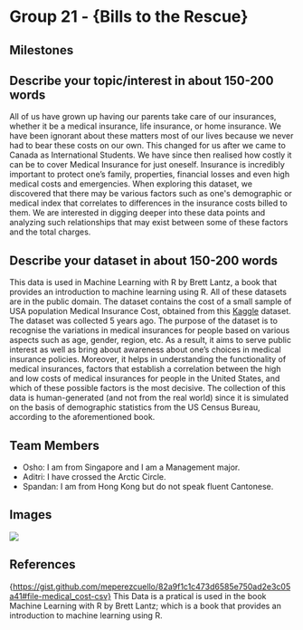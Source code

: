 # Group 21 - {Bills to the Rescue}

## Milestones

## Describe your topic/interest in about 150-200 words

All of us have grown up having our parents take care of our insurances, whether it be a medical insurance, life insurance, or home insurance. We have been ignorant about these matters most of our lives because we never had to bear these costs on our own. This changed for us after we came to Canada as International Students. We have since then realised how costly it can be to cover Medical Insurance for just oneself. Insurance is incredibly important to protect one’s family, properties, financial losses and even high medical costs and emergencies. When exploring this dataset, we discovered that there may be various factors such as one's demographic or medical index that correlates to differences in the insurance costs billed to them. We are interested in digging deeper into these data points and analyzing such relationships that may exist between some of these factors and the total charges.

## Describe your dataset in about 150-200 words

This data is used in Machine Learning with R by Brett Lantz, a book that provides an introduction to machine learning using R. All of these datasets are in the public domain. The dataset contains the cost of a small sample of USA population Medical Insurance Cost, obtained from this [Kaggle](https://www.kaggle.com/datasets/mirichoi0218/insurance) dataset. The dataset was collected 5 years ago. The purpose of the dataset is to recognise the variations in medical insurances for people based on various aspects such as age, gender, region, etc. As a result, it aims to serve public interest as well as bring about awareness about one’s choices in medical insurance policies. Moreover, it helps in understanding the functionality of medical insurances, factors that establish a correlation between the high and low costs of medical insurances for people in the United States, and which of these possible factors is the most decisive. The collection of this data is human-generated (and not from the real world) since it is simulated on the basis of demographic statistics from the US Census Bureau, according to the aforementioned book.

## Team Members

- Osho: I am from Singapore and I am a Management major.
- Aditri: I have crossed the Arctic Circle.
- Spandan: I am from Hong Kong but do not speak fluent Cantonese.

## Images

<img src = https://github.com/ubco-W2022T1-cosc301/project-group21/tree/main/images/groupimg.png>

## References

{https://gist.github.com/meperezcuello/82a9f1c1c473d6585e750ad2e3c05a41#file-medical_cost-csv}
This Data is a pratical is used in the book Machine Learning with R by Brett Lantz; which is a book that provides an introduction to machine learning using R.